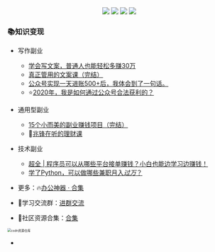 <div align="center">
    <a href="https://github.com/zhaofeng092/python_auto_office"> <img src="https://badgen.net/badge/Github/%E7%A8%8B%E5%BA%8F%E5%91%98?icon=github&color=red"></a>
    <a href="http://t.cn/A6Gkrbzw"> <img src="https://badgen.net/badge/follow/%E5%85%AC%E4%BC%97%E5%8F%B7?icon=rss&color=green"></a>
    <a href="https://space.bilibili.com/259649365"> <img src="https://badgen.net/badge/pick/B%E7%AB%99?icon=dependabot&color=blue"></a>
    <a href="https://mp.weixin.qq.com/s/CadAaJUTUlXmTxJAjFUfPQ"> <img src="https://badgen.net/badge/join/%E4%BA%A4%E6%B5%81%E7%BE%A4?icon=atom&color=yellow"></a>
</div>





### 📚知识变现



- 写作副业
  - [学会写文案，普通人也能轻松多赚30万](https://www.acfun.cn/v/ac19807713)
  - [真正管用的文案课（完结）](https://www.acfun.cn/v/ac22984214)
  - [公众号实现一天进账500+后，我体会到了一句话。](https://mp.weixin.qq.com/s/ZKhvwbyovPJE6vP3C_9gHA)
  - ⭐[2020年，我是如何通过公众号合法获利的？](https://mp.weixin.qq.com/s/69YsXqnqh5MKPT3RfDGAaw)



- 通用型副业
  - [15个小而美的副业赚钱项目（完结）](https://www.bilibili.com/video/BV1Jv411z77c)
  - 🚀[兆锋在听的理财课](https://www.acfun.cn/v/ac23030732)



- 技术副业

  - [超全 | 程序员可以从哪些平台接单赚钱？小白也能边学习边赚钱！](https://mp.weixin.qq.com/s/pE828uowr6nm1uOxa1u4bQ)
  - [ 学了Python，可以做哪些兼职月入*过万*？](http://mp.weixin.qq.com/s?__biz=MzI2Nzg5MjgyNg==&mid=2247486237&idx=1&sn=27659d6e6703d3a7a2c229dccba75e0a&chksm=eaf6aa28dd81233ea76c79537912fd334ea21d75dced913b243165eb5e3772b2b04661e91e6f#rd)

  

- 更多：🔥[办公神器 · 合集](https://gitee.com/zhaofeng092/python_auto_office/blob/master/%E5%85%B3%E9%94%AE%E8%AF%8D/%E7%BE%A4%E8%81%8A/%E6%9C%80%E6%96%B0%E6%95%99%E7%A8%8B/%E5%8A%9E%E5%85%AC%E7%A5%9E%E5%99%A8.md)



- 🚸学习交流群：[进群交流](https://mp.weixin.qq.com/s/oLSUxE1RwTFK5iJFb-jFgQ) 
- 📱社区资源合集：[合集](https://blog.csdn.net/weixin_42321517/article/details/113122547)

<img src="https://img-blog.csdnimg.cn/20201231105911656.jpg?x-oss-process=image/watermark,type_ZmFuZ3poZW5naGVpdGk,shadow_10,text_aHR0cHM6Ly9ibG9nLmNzZG4ubmV0L3dlaXhpbl80MjMyMTUxNw==,size_16,color_FFFFFF,t_70#pic_center" alt="csdn资源仓库" style="zoom:50%;" />





- 

